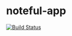 # noteful-app

[![Build Status](https://travis-ci.org/thinkful-ei23/alexanderpuhl-noteful-v1.svg?branch=master)](https://travis-ci.org/thinkful-ei23/alexanderpuhl-noteful-v1)